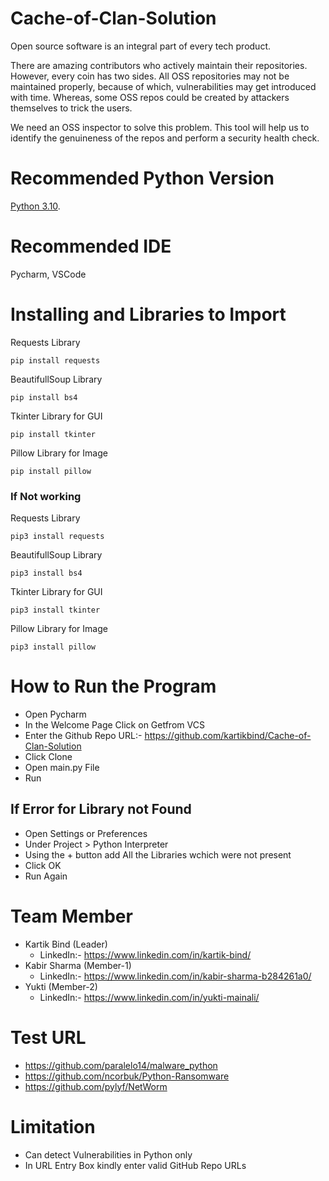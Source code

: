 # Cache-of-Clan-Solution

Open source software is an integral part of every tech product.

There are amazing contributors who actively maintain their repositories. However, every coin has two sides. All OSS repositories may not be maintained properly, because of which, vulnerabilities may get introduced with time. Whereas, some OSS repos could be created by attackers themselves to trick the users.

We need an OSS inspector to solve this problem. This tool will help us to identify the genuineness of the repos and perform a security health check.

# Recommended Python Version

[Python 3.10](https://www.python.org/downloads/).

# Recommended IDE
Pycharm, VSCode

# Installing and Libraries to Import
Requests Library
```
pip install requests
```
BeautifullSoup Library
```
pip install bs4
```
Tkinter Library for GUI
```
pip install tkinter
```
Pillow Library for Image
```
pip install pillow
```
### If Not working
Requests Library
```
pip3 install requests
```
BeautifullSoup Library
```
pip3 install bs4
```
Tkinter Library for GUI
```
pip3 install tkinter
```
Pillow Library for Image
```
pip3 install pillow
```
# How to Run the Program
- Open Pycharm 
- In the Welcome Page Click on Getfrom VCS
- Enter the Github Repo URL:- https://github.com/kartikbind/Cache-of-Clan-Solution
- Click Clone
- Open main.py File
- Run

## If Error for Library not Found
- Open Settings or Preferences
- Under Project > Python Interpreter
- Using the + button add All the Libraries wchich were not present
- Click OK
- Run Again
# Team Member
- Kartik Bind (Leader)
  - LinkedIn:- https://www.linkedin.com/in/kartik-bind/
- Kabir Sharma (Member-1)
  - LinkedIn:- https://www.linkedin.com/in/kabir-sharma-b284261a0/
- Yukti (Member-2)
  - LinkedIn:- https://www.linkedin.com/in/yukti-mainali/
# Test URL
- https://github.com/paralelo14/malware_python
- https://github.com/ncorbuk/Python-Ransomware
- https://github.com/pylyf/NetWorm
# Limitation
- Can detect Vulnerabilities in Python only
- In URL Entry Box kindly enter valid GitHub Repo URLs
